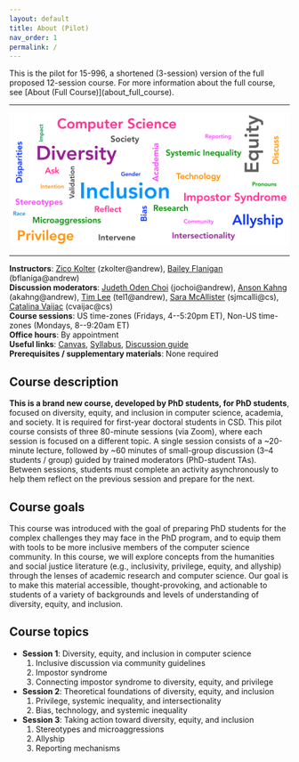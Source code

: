 ```yaml
---
layout: default
title: About (Pilot)
nav_order: 1
permalink: /
---
```

<p class="text-grey-dk-000 mb-0 mr-2" markdown=1>
This is the pilot for 15-996, a shortened (3-session) version of the full proposed 12-session course. For more information about the full course, see [About (Full Course)](about_full_course).
</p>

----

![course topics word cloud](assets/img/wordcloud.svg)

----

__Instructors__: [Zico Kolter](https://zicokolter.com/) (zkolter@andrew), [Bailey Flanigan](http://baileyflanigan.com/) (bflaniga@andrew)  
__Discussion moderators__: [Judeth Oden Choi](https://judethodenchoi.com/) (jochoi@andrew), [Anson Kahng](https://www.cs.cmu.edu/~akahng/) (akahng@andrew), [Tim Lee](http://www.andrew.cmu.edu/user/tel1/) (tel1@andrew), [Sara McAllister](https://saramcallister.github.io/) (sjmcalli@cs), [Catalina Vaijac](http://catvajiac.me/) (cvaijac@cs)  
__Course sessions__: US time-zones (Fridays, 4--5:20pm ET), Non-US time-zones (Mondays, 8--9:20am ET)  
__Office hours__: By appointment  
__Useful links__: [Canvas](https://canvas.cmu.edu/courses/21247), [Syllabus](https://docs.google.com/document/d/1z-tmjTFH-7H93DUKe894Th1U_soelk9rM4WHzfkHTfc/edit?usp=sharing), [Discussion guide](https://docs.google.com/document/d/1b2bWZvbt-tF4RenMrwZdKjCy_NBbg606UY8uXDeCERU/edit?usp=sharing)  
__Prerequisites / supplementary materials__: None required

## Course description
__This is a brand new course, developed by PhD students, for PhD students__, focused on diversity, equity, and inclusion in computer science, academia, and society. It is required for first-year doctoral students in CSD. This pilot course consists of three 80-minute sessions (via Zoom), where each session is focused on a different topic. A single session consists of a ~20-minute lecture, followed by ~60 minutes of small-group discussion (3–4 students / group) guided by trained moderators (PhD-student TAs). Between sessions, students must complete an activity asynchronously to help them reflect on the previous session and prepare for the next.

## Course goals
This course was introduced with the goal of preparing PhD students for the complex challenges they may face in the PhD program, and to equip them with tools to be more inclusive members of the computer science community. In this course, we will explore concepts from the humanities and social justice literature (e.g., inclusivity, privilege, equity, and allyship) through the lenses of academic research and computer science. Our goal is to make this material accessible, thought-provoking, and actionable to students of a variety of backgrounds and levels of understanding of diversity, equity, and inclusion.

## Course topics
- __Session 1__: Diversity, equity, and inclusion in computer science  
    1. Inclusive discussion via community guidelines
    2. Impostor syndrome
    3. Connecting impostor syndrome to diversity, equity, and privilege
- __Session 2__: Theoretical foundations of diversity, equity, and inclusion  
    1. Privilege, systemic inequality, and intersectionality
    2. Bias, technology, and systemic inequality
- __Session 3__: Taking action toward diversity, equity, and inclusion  
    1. Stereotypes and microaggressions
    2. Allyship
    3. Reporting mechanisms